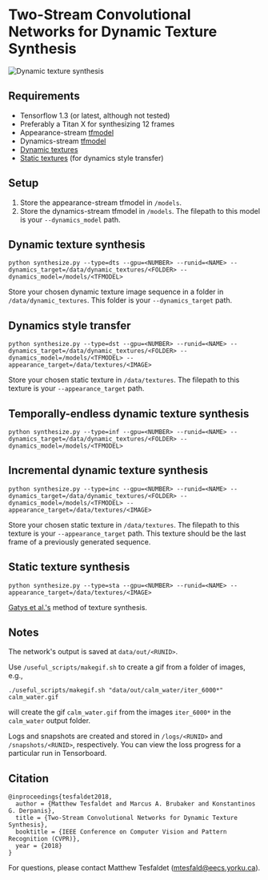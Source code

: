 # Two-Stream Convolutional Networks for Dynamic Texture Synthesis

![Dynamic texture synthesis](teaser.gif "Dynamic texture synthesis")

## Requirements
- Tensorflow 1.3 (or latest, although not tested)
- Preferably a Titan X for synthesizing 12 frames
- Appearance-stream [tfmodel](https://drive.google.com/open?id=19KkFi92oWLzuOWnGo6Zsqe-2CCXFAoXZ)
- Dynamics-stream [tfmodel](https://drive.google.com/open?id=1DHnzoNO-iTgMUTbUOLrigEmpPHmn_mT1)
- [Dynamic textures](https://drive.google.com/open?id=0B5T9jWfa9iDySWJHZnpNZ2dHWUk)
- [Static textures](https://drive.google.com/open?id=11yMiPXiuYvLCyoLfQf_dEG6kuav8h6_3) (for dynamics style transfer)

## Setup
1. Store the appearance-stream tfmodel in `/models`.
2. Store the dynamics-stream tfmodel in `/models`. The filepath to this model is your `--dynamics_model` path.

## Dynamic texture synthesis
```
python synthesize.py --type=dts --gpu=<NUMBER> --runid=<NAME> --dynamics_target=/data/dynamic_textures/<FOLDER> --dynamics_model=/models/<TFMODEL>
```

Store your chosen dynamic texture image sequence in a folder in `/data/dynamic_textures`. This folder is your `--dynamics_target` path.

## Dynamics style transfer
```
python synthesize.py --type=dst --gpu=<NUMBER> --runid=<NAME> --dynamics_target=/data/dynamic_textures/<FOLDER> --dynamics_model=/models/<TFMODEL> --appearance_target=/data/textures/<IMAGE>
```

Store your chosen static texture in `/data/textures`. The filepath to this texture is your `--appearance_target` path.

## Temporally-endless dynamic texture synthesis
```
python synthesize.py --type=inf --gpu=<NUMBER> --runid=<NAME> --dynamics_target=/data/dynamic_textures/<FOLDER> --dynamics_model=/models/<TFMODEL>
```

## Incremental dynamic texture synthesis
```
python synthesize.py --type=inc --gpu=<NUMBER> --runid=<NAME> --dynamics_target=/data/dynamic_textures/<FOLDER> --dynamics_model=/models/<TFMODEL> --appearance_target=/data/textures/<IMAGE>
```

Store your chosen static texture in `/data/textures`. The filepath to this texture is your `--appearance_target` path. This texture should be the last frame of a previously generated sequence.

## Static texture synthesis
```
python synthesize.py --type=sta --gpu=<NUMBER> --runid=<NAME> --appearance_target=/data/textures/<IMAGE>
```

[Gatys et al.'s](https://arxiv.org/abs/1505.07376) method of texture synthesis.

## Notes
The network's output is saved at `data/out/<RUNID>`.

Use `/useful_scripts/makegif.sh` to create a gif from a folder of images, e.g.,
```
./useful_scripts/makegif.sh "data/out/calm_water/iter_6000*" calm_water.gif
```
will create the gif `calm_water.gif` from the images `iter_6000*` in the `calm_water` output folder.

Logs and snapshots are created and stored in `/logs/<RUNID>` and `/snapshots/<RUNID>`, respectively. You can view the loss progress for a particular run in Tensorboard.

## Citation
```
@inproceedings{tesfaldet2018,
  author = {Matthew Tesfaldet and Marcus A. Brubaker and Konstantinos G. Derpanis},
  title = {Two-Stream Convolutional Networks for Dynamic Texture Synthesis},
  booktitle = {IEEE Conference on Computer Vision and Pattern Recognition (CVPR)},
  year = {2018}
}
```

For questions, please contact Matthew Tesfaldet ([mtesfald@eecs.yorku.ca](mailto:mtesfald@eecs.yorku.ca)).
